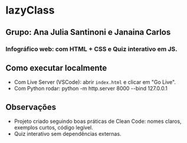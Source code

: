 # lazyClass

## Grupo: Ana Julia Santinoni e Janaina Carlos

### Infográfico web: com HTML + CSS e Quiz interativo em JS.

## Como executar localmente
- Com Live Server (VSCode): abrir `index.html` e clicar em "Go Live".
- Com Python rodar: python -m http.server 8000 --bind 127.0.0.1

## Observações
- Projeto criado seguindo boas práticas de Clean Code: nomes claros, exemplos curtos, código legível.
- Quiz interativo sem dependências externas.